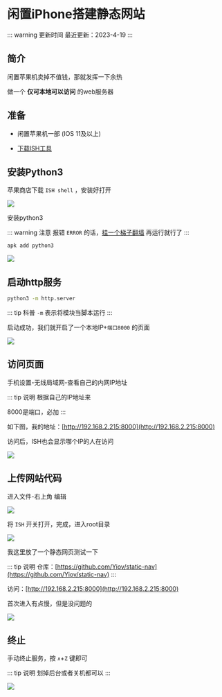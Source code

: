 # 闲置iPhone搭建静态网站

::: warning 更新时间
最近更新：2023-4-19
:::

## 简介

闲置苹果机卖掉不值钱，那就发挥一下余热

做一个 **仅可本地可以访问** 的web服务器


## 准备

* 闲置苹果机一部 (IOS 11及以上)

* [下载ISH工具](https://apps.apple.com/cn/app/ish-shell/id1436902243)


## 安装Python3


苹果商店下载 `ISH shell` ，安装好打开

![](./ish-01.png)


安装python3

::: warning 注意
报错 `ERROR` 的话，[挂一个梯子翻墙](../../gfw/proxy/) 再运行就行了
:::

```sh
apk add python3
```

![](./ish-02.png)


## 启动http服务


```sh
python3 -m http.server
```

::: tip 科普
`-m` 表示将模块当脚本运行
:::


启动成功，我们就开启了一个本地IP+`端口8000` 的页面

![](./ish-03.png)



## 访问页面

手机设置-无线局域网-查看自己的内网IP地址

::: tip 说明
根据自己的IP地址来

8000是端口，必加
:::

如下图，我的地址：[http://192.168.2.215:8000](http://192.168.2.215:8000)

访问后，ISH也会显示哪个IP的人在访问



![](./ish-04.png)



## 上传网站代码

进入文件-右上角 编辑

![](./ish-05.png)

将 `ISH` 开关打开，完成，进入root目录

![](./ish-06.png)

我这里放了一个静态网页测试一下

::: tip 说明
仓库：[https://github.com/Yiov/static-nav](https://github.com/Yiov/static-nav)
:::

访问：[http://192.168.2.215:8000](http://192.168.2.215:8000)

首次进入有点慢，但是没问题的


![](./ish-07.png)


## 终止

手动终止服务，按 `∧`+`Z` 键即可

::: tip 说明
划掉后台或者关机都可以
:::

![](./ish-08.png)